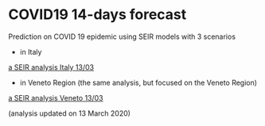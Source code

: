 # COVID19 14-days forecast
Prediction on COVID 19 epidemic using SEIR models with 3 scenarios

- in Italy

[a SEIR analysis Italy 13/03](draft_analysis_Italy.md)

- in Veneto Region (the same analysis, but focused on the Veneto Region)

[a SEIR analysis Veneto 13/03](draft_analysis_Veneto.md)


(analysis updated on 13 March 2020)
